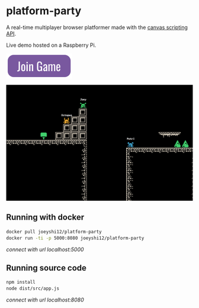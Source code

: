 # platform-party

A real-time multiplayer browser platformer made with the
<a href="https://developer.mozilla.org/en-US/docs/Web/HTML/Element/canvas">canvas scripting API</a>.

Live demo hosted on a Raspberry Pi.

<a href="http://pi.joeyshi.xyz:3141">
    <img src="./assets/join_game.png" width=178 alt="platform-party"/>
</a>


![Platform Party](./assets/snapshot.png)


## Running with docker
```bash
docker pull joeyshi12/platform-party
docker run -ti -p 5000:8080 joeyshi12/platform-party
```
*connect with url localhost:5000*


## Running source code
```bash
npm install
node dist/src/app.js
```
*connect with url localhost:8080*
